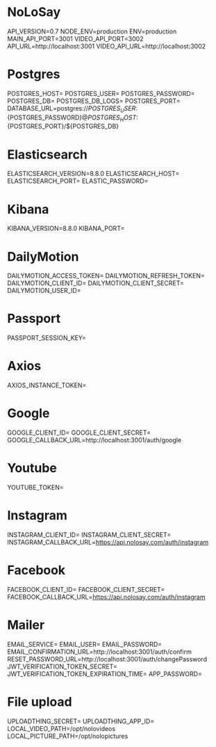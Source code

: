 # NoLoSay
API_VERSION=0.7
NODE_ENV=production
ENV=production
MAIN_API_PORT=3001
VIDEO_API_PORT=3002
API_URL=http://localhost:3001
VIDEO_API_URL=http://localhost:3002

# Postgres
POSTGRES_HOST=
POSTGRES_USER=
POSTGRES_PASSWORD=
POSTGRES_DB=
POSTGRES_DB_LOGS=
POSTGRES_PORT=
DATABASE_URL=postgres://${POSTGRES_USER}:${POSTGRES_PASSWORD}@${POSTGRES_HOST}:${POSTGRES_PORT}/${POSTGRES_DB}

# Elasticsearch
ELASTICSEARCH_VERSION=8.8.0
ELASTICSEARCH_HOST=
ELASTICSEARCH_PORT=
ELASTIC_PASSWORD=

# Kibana
KIBANA_VERSION=8.8.0
KIBANA_PORT=


# DailyMotion
DAILYMOTION_ACCESS_TOKEN=
DAILYMOTION_REFRESH_TOKEN=
DAILYMOTION_CLIENT_ID=
DAILYMOTION_CLIENT_SECRET=
DAILYMOTION_USER_ID=

# Passport
PASSPORT_SESSION_KEY=

# Axios
AXIOS_INSTANCE_TOKEN=

# Google
GOOGLE_CLIENT_ID=
GOOGLE_CLIENT_SECRET=
GOOGLE_CALLBACK_URL=http://localhost:3001/auth/google

# Youtube
YOUTUBE_TOKEN=

# Instagram
INSTAGRAM_CLIENT_ID=
INSTAGRAM_CLIENT_SECRET=
INSTAGRAM_CALLBACK_URL=https://api.nolosay.com/auth/instagram

# Facebook
FACEBOOK_CLIENT_ID=
FACEBOOK_CLIENT_SECRET=
FACEBOOK_CALLBACK_URL=https://api.nolosay.com/auth/instagram

# Mailer
EMAIL_SERVICE=
EMAIL_USER=
EMAIL_PASSWORD=
EMAIL_CONFIRMATION_URL=http://localhost:3001/auth/confirm
RESET_PASSWORD_URL=http://localhost:3001/auth/changePassword
JWT_VERIFICATION_TOKEN_SECRET=
JWT_VERIFICATION_TOKEN_EXPIRATION_TIME=
APP_PASSWORD=

# File upload
UPLOADTHING_SECRET=
UPLOADTHING_APP_ID=
LOCAL_VIDEO_PATH=/opt/nolovideos
LOCAL_PICTURE_PATH=/opt/nolopictures
